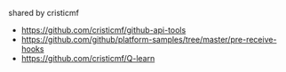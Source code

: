 shared by cristicmf
- https://github.com/cristicmf/github-api-tools
- https://github.com/github/platform-samples/tree/master/pre-receive-hooks
- https://github.com/cristicmf/Q-learn

